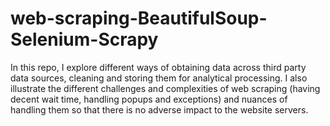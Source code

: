 # web-scraping-BeautifulSoup-Selenium-Scrapy
In this repo, I explore different ways of obtaining data across third party data sources, cleaning and storing them for analytical processing. I also illustrate the different challenges and complexities of web scraping (having decent wait time, handling popups and exceptions) and nuances of handling them so that there is no adverse impact to the website servers.
